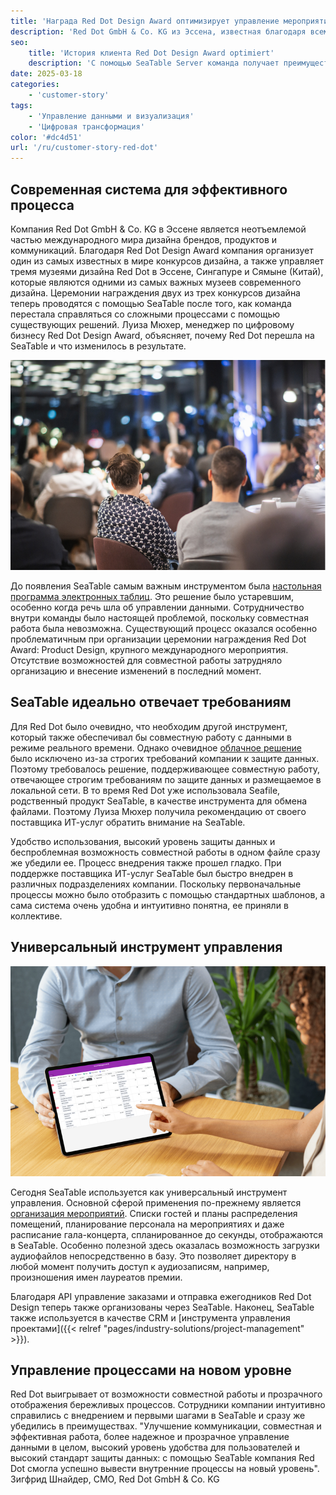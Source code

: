 ```yaml
---
title: 'Награда Red Dot Design Award оптимизирует управление мероприятиями с помощью SeaTable'
description: 'Red Dot GmbH & Co. KG из Эссена, известная благодаря всемирно известной премии Red Dot Design Award, произвела революцию и оптимизировала управление мероприятиями и заказами. Благодаря SeaTable Server команда получила преимущества прозрачных, эффективных и совместных рабочих процессов и управления данными в соответствии с GDPR.'
seo:
    title: 'История клиента Red Dot Design Award optimiert'
    description: 'С помощью SeaTable Server команда получает преимущества от эффективных и совместных рабочих процессов и управления данными в соответствии с требованиями GDPR.'
date: 2025-03-18
categories:
    - 'customer-story'
tags:
    - 'Управление данными и визуализация'
    - 'Цифровая трансформация'
color: '#dc4d51'
url: '/ru/customer-story-red-dot'
---
```


## Современная система для эффективного процесса

Компания Red Dot GmbH & Co. KG в Эссене является неотъемлемой частью международного мира дизайна брендов, продуктов и коммуникаций. Благодаря Red Dot Design Award компания организует один из самых известных в мире конкурсов дизайна, а также управляет тремя музеями дизайна Red Dot в Эссене, Сингапуре и Сямыне (Китай), которые являются одними из самых важных музеев современного дизайна. Церемонии награждения двух из трех конкурсов дизайна теперь проводятся с помощью SeaTable после того, как команда перестала справляться со сложными процессами с помощью существующих решений. Луиза Мюхер, менеджер по цифровому бизнесу Red Dot Design Award, объясняет, почему Red Dot перешла на SeaTable и что изменилось в результате.

![Фотография Red Dot Event](Blog_reddot_I1.jpg)

До появления SeaTable самым важным инструментом была [настольная программа электронных таблиц](https://seatable.com/ru/excel-alternative/). Это решение было устаревшим, особенно когда речь шла об управлении данными. Сотрудничество внутри команды было настоящей проблемой, поскольку совместная работа была невозможна. Существующий процесс оказался особенно проблематичным при организации церемонии награждения Red Dot Award: Product Design, крупного международного мероприятия. Отсутствие возможностей для совместной работы затрудняло организацию и внесение изменений в последний момент.

## SeaTable идеально отвечает требованиям

Для Red Dot было очевидно, что необходим другой инструмент, который также обеспечивал бы совместную работу с данными в режиме реального времени. Однако очевидное [облачное решение](https://seatable.com/ru/cloud/) было исключено из-за строгих требований компании к защите данных. Поэтому требовалось решение, поддерживающее совместную работу, отвечающее строгим требованиям по защите данных и размещаемое в локальной сети. В то время Red Dot уже использовала Seafile, родственный продукт SeaTable, в качестве инструмента для обмена файлами. Поэтому Луиза Мюхер получила рекомендацию от своего поставщика ИТ-услуг обратить внимание на SeaTable.

Удобство использования, высокий уровень защиты данных и беспроблемная возможность совместной работы в одном файле сразу же убедили ее. Процесс внедрения также прошел гладко. При поддержке поставщика ИТ-услуг SeaTable был быстро внедрен в различных подразделениях компании. Поскольку первоначальные процессы можно было отобразить с помощью стандартных шаблонов, а сама система очень удобна и интуитивно понятна, ее приняли в коллективе.

## Универсальный инструмент управления

![Планшет со столом SeaTable](3-SeaTable-erfuellt-die-Anforderungen-perfekt-1.jpg)

Сегодня SeaTable используется как универсальный инструмент управления. Основной сферой применения по-прежнему является [организация мероприятий](https://seatable.io/vorlage/fewxqfzbsxocskxl7hikqq/). Списки гостей и планы распределения помещений, планирование персонала на мероприятиях и даже расписание гала-концерта, спланированное до секунды, отображаются в SeaTable. Особенно полезной здесь оказалась возможность загрузки аудиофайлов непосредственно в базу. Это позволяет директору в любой момент получить доступ к аудиозаписям, например, произношения имен лауреатов премии.

Благодаря API управление заказами и отправка ежегодников Red Dot Design теперь также организованы через SeaTable. Наконец, SeaTable также используется в качестве CRM и [инструмента управления проектами]({{< relref "pages/industry-solutions/project-management" >}}).

## Управление процессами на новом уровне

Red Dot выигрывает от возможности совместной работы и прозрачного отображения бережливых процессов. Сотрудники компании интуитивно справились с внедрением и первыми шагами в SeaTable и сразу же убедились в преимуществах. "Улучшение коммуникации, совместная и эффективная работа, более надежное и прозрачное управление данными в целом, высокий уровень удобства для пользователей и высокий стандарт защиты данных: с помощью SeaTable компания Red Dot смогла успешно вывести внутренние процессы на новый уровень". Зигфрид Шнайдер, CMO, Red Dot GmbH & Co. KG
